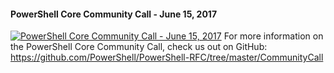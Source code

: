 ﻿#### PowerShell Core Community Call - June 15, 2017

[![PowerShell Core Community Call - June 15, 2017](https://i2.ytimg.com/vi/Iu_Q_3cUxTQ/hqdefault.jpg "PowerShell Core Community Call - June 15, 2017")](https://www.youtube.com/watch?v=Iu_Q_3cUxTQ)
For more information on the PowerShell Core Community Call, check us out on GitHub: https://github.com/PowerShell/PowerShell-RFC/tree/master/CommunityCall


